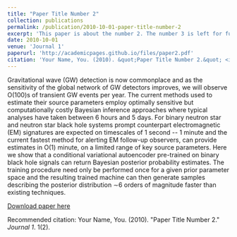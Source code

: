 ```yaml
---
title: "Paper Title Number 2"
collection: publications
permalink: /publication/2010-10-01-paper-title-number-2
excerpt: 'This paper is about the number 2. The number 3 is left for future work.'
date: 2010-10-01
venue: 'Journal 1'
paperurl: 'http://academicpages.github.io/files/paper2.pdf'
citation: 'Your Name, You. (2010). &quot;Paper Title Number 2.&quot; <i>Journal 1</i>. 1(2).'
---
```

Gravitational wave (GW) detection is now commonplace and as the sensitivity of the global network of GW detectors improves, we will observe O(100)s of transient GW events per year. The current methods used to estimate their source parameters employ optimally sensitive but computationally costly Bayesian inference approaches where typical analyses have taken between 6 hours and 5 days. For binary neutron star and neutron star black hole systems prompt counterpart electromagnetic (EM) signatures are expected on timescales of 1 second -- 1 minute and the current fastest method for alerting EM follow-up observers, can provide estimates in O(1) minute, on a limited range of key source parameters. Here we show that a conditional variational autoencoder pre-trained on binary black hole signals can return Bayesian posterior probability estimates. The training procedure need only be performed once for a given prior parameter space and the resulting trained machine can then generate samples describing the posterior distribution ∼6 orders of magnitude faster than existing techniques.

[Download paper here](http://academicpages.github.io/files/paper2.pdf)

Recommended citation: Your Name, You. (2010). "Paper Title Number 2." <i>Journal 1</i>. 1(2).
